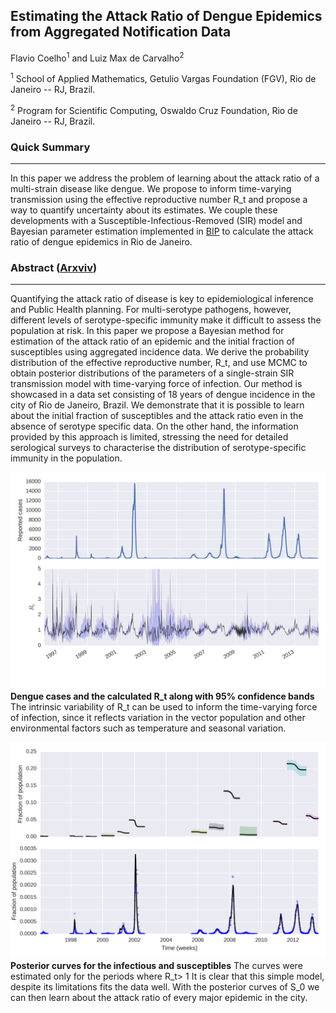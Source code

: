 ## Estimating the Attack Ratio of Dengue Epidemics from Aggregated Notification Data
Flavio Coelho<sup>1</sup> and Luiz Max de Carvalho<sup>2</sup>  

<sup>1</sup> School of Applied Mathematics, Getulio Vargas Foundation (FGV), Rio de Janeiro -- RJ, Brazil.

<sup>2</sup> Program for Scientific Computing, Oswaldo Cruz Foundation, Rio de Janeiro -- RJ, Brazil.

### Quick Summary
------------------
In this paper we address the problem of learning about the attack ratio of a multi-strain disease like dengue.
We propose to inform time-varying transmission using the effective reproductive number R_t and propose a way to quantify uncertainty about its estimates.
We couple these developments with a Susceptible-Infectious-Removed (SIR) model and Bayesian parameter estimation implemented in [BIP](http://bayesian-inference.googlecode.com/hg/trunk/BIP/Docs/build/html/index.html) to calculate the attack ratio of dengue epidemics in Rio de Janeiro.

### Abstract ([Arxviv](http://arxiv.org/abs/1502.01236))
--------------------------------------------------------
Quantifying the attack ratio of disease is key to epidemiological inference and Public Health planning.
For multi-serotype pathogens, however, different levels of serotype-specific immunity make it difficult to assess the population at risk. 
In this paper we propose a Bayesian method for estimation of the attack ratio of an epidemic and the initial fraction of susceptibles using aggregated 
incidence data. 
We derive the probability distribution of the effective reproductive number, R_t, and use MCMC to obtain posterior distributions of the parameters of a single-strain SIR transmission model with time-varying force of infection.
Our method is showcased in a data set consisting of 18 years of dengue incidence in the city of Rio de Janeiro, Brazil.
We demonstrate that it is possible to learn about the initial fraction of susceptibles and the attack ratio even in the absence of serotype specific data.
On the other hand, the information provided by this approach is limited, stressing the need for detailed serological surveys to characterise the distribution of serotype-specific immunity in the population.

![](plots/rt_series.png)
**Dengue cases and the calculated R_t along with 95% confidence bands**
The intrinsic variability of R_t can be used to inform the time-varying force of infection, since it reflects variation in the vector population and other environmental factors such as temperature and seasonal variation.

![](plots/concat_SI.png)
**Posterior curves for the infectious and susceptibles**
The curves were estimated only for the periods where R_t> 1
It is clear that this simple model, despite its limitations fits the data well.
With the posterior curves of S_0 we can then learn about the attack ratio of every major epidemic in the city.
